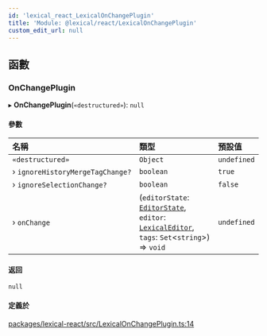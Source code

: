 ```yaml
---
id: 'lexical_react_LexicalOnChangePlugin'
title: 'Module: @lexical/react/LexicalOnChangePlugin'
custom_edit_url: null
---
```


## 函數

### OnChangePlugin

▸ **OnChangePlugin**(`«destructured»`): `null`

#### 參數

| 名稱                             | 類型                                                                                                                                                                       | 預設值      |
| :------------------------------- | :------------------------------------------------------------------------------------------------------------------------------------------------------------------------- | :---------- |
| `«destructured»`                 | `Object`                                                                                                                                                                   | `undefined` |
| › `ignoreHistoryMergeTagChange?` | `boolean`                                                                                                                                                                  | `true`      |
| › `ignoreSelectionChange?`       | `boolean`                                                                                                                                                                  | `false`     |
| › `onChange`                     | (`editorState`: [`EditorState`](../classes/lexical.EditorState.md), `editor`: [`LexicalEditor`](../classes/lexical.LexicalEditor.md), `tags`: `Set`\<`string`\>) => `void` | `undefined` |

#### 返回

`null`

#### 定義於

[packages/lexical-react/src/LexicalOnChangePlugin.ts:14](https://github.com/facebook/lexical/tree/main/packages/lexical-react/src/LexicalOnChangePlugin.ts#L14)
